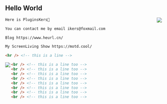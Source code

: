 ## Hello World ##

<a href="https://github.com/PluginsKers"><img align="right" src="https://github-readme-stats.vercel.app/api?username=PluginsKers&hide_title=true&theme=gruvbox" /></a>

```html
Here is PluginsKers👋

You can contact me by email ikers@foxmail.com

Blog https://www.heurl.cn/

My ScreenLiving Show https://motd.cool/

<hr /> <!-- this is a line -->
```

<a href="https://github.com/PluginsKers?tab=repositories"><img align="left" src="https://github-readme-stats.vercel.app/api/top-langs/?username=PluginsKers&layout=compact&theme=gruvbox" /></a>

```html
<br /> <!-- this is a line too -->
<br /> <!-- this is a line too -->
<br /> <!-- this is a line too -->
<br /> <!-- this is a line too -->
<br /> <!-- this is a line too -->
<br /> <!-- this is a line too -->
<br /> <!-- this is a line too -->
<br /> <!-- this is a line too -->
```
